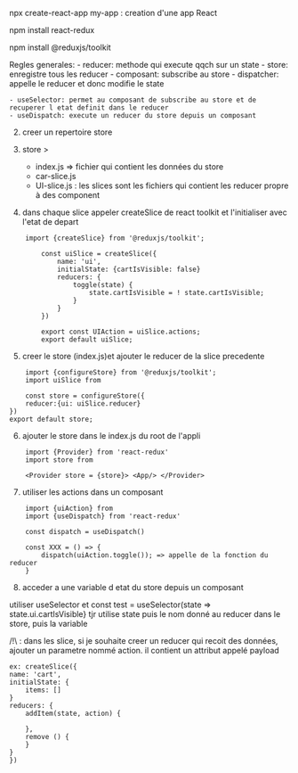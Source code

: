 npx create-react-app my-app : creation d'une app React

npm install react-redux

npm install @reduxjs/toolkit

Regles generales:
	- reducer: methode qui execute qqch sur un state
	- store: enregistre tous les reducer
	- composant: subscribe au store
	- dispatcher: appelle le reducer et donc modifie le state
	
	- useSelector: permet au composant de subscribe au store et de recuperer l etat definit dans le reducer
	- useDispatch: execute un reducer du store depuis un composant

2) creer un repertoire store
3) store >
   - index.js => fichier qui contient les données du store
   - car-slice.js
   - UI-slice.js : les slices sont les fichiers qui contient les reducer propre à des component

4) dans chaque slice
	appeler createSlice de react toolkit
	et l'initialiser avec l'etat de depart

```
	import {createSlice} from '@reduxjs/toolkit';
	
		const uiSlice = createSlice({
			name: 'ui',
			initialState: {cartIsVisible: false}
			reducers: {
				toggle(state) {
					state.cartIsVisible = ! state.cartIsVisible;
				}
			}
		})
		
		export const UIAction = uiSlice.actions;
		export default uiSlice;
```
5) creer le store (index.js)et ajouter le reducer de la slice precedente
```
    import {configureStore} from '@reduxjs/toolkit';
    import uiSlice from 

    const store = configureStore({
    reducer:{ui: uiSlice.reducer}
})
export default store;
```
6) ajouter le store dans le index.js du root de l'appli
```
    import {Provider} from 'react-redux'
    import store from 

    <Provider store = {store}> <App/> </Provider>

```
7) utiliser les actions dans un composant
```
    import {uiAction} from 
    import {useDispatch} from 'react-redux'

    const dispatch = useDispatch()

    const XXX = () => {
        dispatch(uiAction.toggle()); => appelle de la fonction du reducer
    }
```
8) acceder a une variable d etat du store depuis un composant

utiliser useSelector et 
const test = useSelector(state => state.ui.cartIsVisible} tjr utilise state puis le nom donné au reducer dans le store, puis la variable

/!\ : dans les slice, si je souhaite creer un reducer qui recoit des données, ajouter un parametre nommé action. il contient un attribut appelé payload

```
ex: createSlice({
name: 'cart',
initialState: {
	items: []
}
reducers: {
	addItem(state, action) {
		
	},
	remove () {
	}
}
})
```
